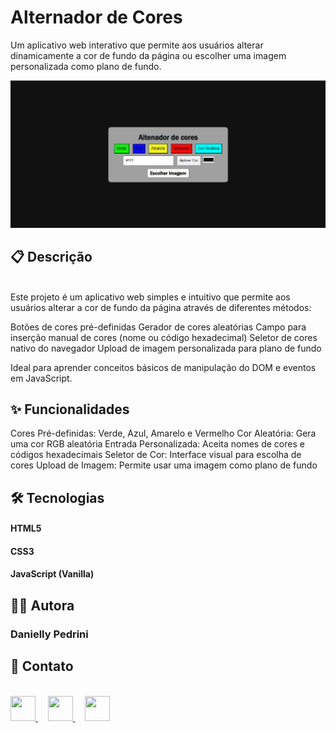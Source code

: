 <h1> Alternador de Cores </h1>

Um aplicativo web interativo que permite aos usuários alterar dinamicamente a cor de fundo da página ou escolher uma imagem personalizada como plano de fundo.
<br>

![Descrição da imagem](https://github.com/danielly-pedrini/Projeto-alteracao-de-cores/blob/main/assets/projeto%20altenador%20de%20cores.PNG?raw=true )

<h2> 📋 Descrição </h2>
<br>
Este projeto é um aplicativo web simples e intuitivo que permite aos usuários alterar a cor de fundo da página através de diferentes métodos:

Botões de cores pré-definidas
Gerador de cores aleatórias
Campo para inserção manual de cores (nome ou código hexadecimal)
Seletor de cores nativo do navegador
Upload de imagem personalizada para plano de fundo

Ideal para aprender conceitos básicos de manipulação do DOM e eventos em JavaScript.
<h2> ✨ Funcionalidades </h2>

Cores Pré-definidas: Verde, Azul, Amarelo e Vermelho
Cor Aleatória: Gera uma cor RGB aleatória
Entrada Personalizada: Aceita nomes de cores e códigos hexadecimais
Seletor de Cor: Interface visual para escolha de cores
Upload de Imagem: Permite usar uma imagem como plano de fundo

<h2> 🛠️ Tecnologias </h2>

<h4> HTML5 </h4>
<h4> CSS3 </h4>
<h4> JavaScript (Vanilla) </h4>

<h2> 👩‍💻 Autora  </h2>

<h3> Danielly Pedrini </h3>

<h2> 📱 Contato </h2>
<br>

<div align="start">
  <a href="https://github.com/danielly-pedrini" target="_blank">
    <img src="https://cdn.jsdelivr.net/npm/simple-icons@v3/icons/github.svg" width="40" height="40"/>
  </a>
  &nbsp;&nbsp;&nbsp;
  <a href="https://www.linkedin.com/in/daniellypedrini/" target="_blank">
    <img src="https://cdn.jsdelivr.net/npm/simple-icons@v3/icons/linkedin.svg" width="40" height="40"/>
  </a>
  &nbsp;&nbsp;&nbsp;
  <a href="https://wa.me/5515991345227" target="_blank">
    <img src="https://cdn.jsdelivr.net/npm/simple-icons@v3/icons/whatsapp.svg" width="40" height="40"/>
  </a>
</div>
